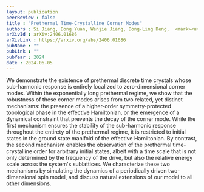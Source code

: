 ```yaml
---
layout: publication
peerReview : false
title : "Prethermal Time-Crystalline Corner Modes"
authors : Si Jiang, Dong Yuan, Wenjie Jiang, Dong-Ling Deng,  <mark><u><strong>Francisco Machado</strong></u></mark>
arXivId : arXiv:2406.01686
arXivLink : https://arxiv.org/abs/2406.01686
pubName : ""
pubLink : ""
pubYear : 2024
date : 2024-06-05
---
```


We demonstrate the existence of prethermal discrete time crystals whose sub-harmonic response is entirely localized to zero-dimensional corner modes. Within the exponentially long prethermal regime, we show that the robustness of these corner modes arises from two related, yet distinct mechanisms: the presence of a higher-order symmetry-protected topological phase in the effective Hamiltonian, or the emergence of a dynamical constraint that prevents the decay of the corner mode. While the first mechanism ensures the stability of the sub-harmonic response throughout the entirety of the prethermal regime, it is restricted to initial states in the ground state manifold of the effective Hamiltonian. By contrast, the second mechanism enables the observation of the prethermal time-crystalline order for arbitrary initial states, albeit with a time scale that is not only determined by the frequency of the drive, but also the relative energy scale across the system's sublattices. We characterize these two mechanisms by simulating the dynamics of a periodically driven two-dimensional spin model, and discuss natural extensions of our model to all other dimensions. 
